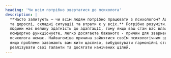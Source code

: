 ```yaml
---
heading: 'Чи всім потрібно звертатися до психолога'
description: |
  **Часто запитують – чи всім людям потрібно працювати з психологом? Адже травми, дитячі
  та дорослі, складні ситуації та втрати є у всіх.** Потрібно розуміти, що психіка
  людини має велику здатність до адаптації, тому якщо ваш стан вас влаштовує і ви
  комфортно функціонуєте, легко досягаєте бажаного - причин для звернення до
  психолога немає. Найвагоміша причина зайнятися своїм психологічним здоров'ям —
  якщо проблеми заважають вам жити щасливо, вибудовувати гармонійні стосунки,
  реалізувати свої таланти та досягати намічених цілей.
---
```

